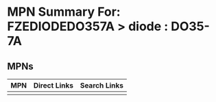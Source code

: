 



# MPN Summary For: FZEDIODEDO357A > diode : DO35-7A

## MPNs
  

|MPN|Direct Links|Search Links|
| :--- | :--- | :--- |
||||
